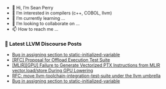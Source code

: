 - 👋 Hi, I’m Sean Perry
- 👀 I’m interested in compilers (c++, COBOL, llvm)
- 🌱 I’m currently learning ...
- 💞️ I’m looking to collaborate on ...
- 📫 How to reach me ...

<!---
s66perry/s66perry is a ✨ special ✨ repository because its `README.md` (this file) appears on your GitHub profile.
You can click the Preview link to take a look at your changes.
--->
### 📕 Latest LLVM Discourse Posts

<!-- DISCOURSE-LLVM:START -->
- [Bug in assigning section to static-initialized-variable](https://discourse.llvm.org/t/bug-in-assigning-section-to-static-initialized-variable/85345#post_2)
- [[RFC] Proposal for Offload Execution Test Suite](https://discourse.llvm.org/t/rfc-proposal-for-offload-execution-test-suite/83947#post_16)
- [[MLIR][GPU] Failure to Generate Vectorized PTX Instructions from MLIR vector.load/store During GPU Lowering](https://discourse.llvm.org/t/mlir-gpu-failure-to-generate-vectorized-ptx-instructions-from-mlir-vector-load-store-during-gpu-lowering/85330#post_3)
- [RFC: move llvm-toolchain-integration-test-suite under the llvm umbrella](https://discourse.llvm.org/t/rfc-move-llvm-toolchain-integration-test-suite-under-the-llvm-umbrella/85063#post_7)
- [Bug in assigning section to static-initialized-variable](https://discourse.llvm.org/t/bug-in-assigning-section-to-static-initialized-variable/85345#post_1)
<!-- DISCOURSE-LLVM:END -->
